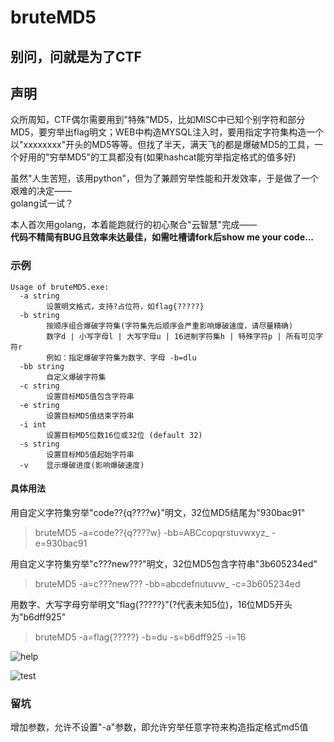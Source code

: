 # bruteMD5

## 别问，问就是为了CTF

## 声明
众所周知，CTF偶尔需要用到"特殊"MD5，比如MISC中已知个别字符和部分MD5，要穷举出flag明文；WEB中构造MYSQL注入时，要用指定字符集构造一个以"xxxxxxxx"开头的MD5等等。但找了半天，满天飞的都是爆破MD5的工具，一个好用的"穷举MD5"的工具都没有(如果hashcat能穷举指定格式的值多好)  

虽然"人生苦短，该用python"，但为了兼顾穷举性能和开发效率，于是做了一个艰难的决定——  
golang试一试？  

本人首次用golang，本着能跑就行的初心聚合"云智慧"完成——  
**代码不精简有BUG且效率未达最佳，如需吐槽请fork后show me your code...**  

### 示例
```
Usage of bruteMD5.exe:
  -a string
        设置明文格式，支持?占位符，如flag{?????}
  -b string
        按顺序组合爆破字符集(字符集先后顺序会严重影响爆破速度，请尽量精确)
        数字d | 小写字母l | 大写字母u | 16进制字符集h | 特殊字符p | 所有可见字符r
        例如：指定爆破字符集为数字、字母 -b=dlu
  -bb string
        自定义爆破字符集
  -c string
        设置目标MD5值包含字符串
  -e string
        设置目标MD5值结束字符串
  -i int
        设置目标MD5位数16位或32位 (default 32)
  -s string
        设置目标MD5值起始字符串
  -v    显示爆破进度(影响爆破速度)
  ```  

#### 具体用法 
用自定义字符集穷举"code??{q????w}"明文，32位MD5结尾为"930bac91"  
> bruteMD5 -a=code??{q????w} -bb=ABCcopqrstuvwxyz_ -e=930bac91  

用自定义字符集穷举"c???new???"明文，32位MD5包含字符串"3b605234ed"  
> bruteMD5 -a=c???new??? -bb=abcdefnutuvw_ -c=3b605234ed  

用数字、大写字母穷举明文"flag{?????}"(?代表未知5位)，16位MD5开头为"b6dff925"  
> bruteMD5 -a=flag{?????} -b=du -s=b6dff925 -i=16  

![help](https://github.com/playGitboy/bruteMD5/tree/master/img/bruteMD5_help.png)  

![test](https://github.com/playGitboy/bruteMD5/tree/master/img/bruteMD5_test.png)  

### 留坑
增加参数，允许不设置"-a"参数，即允许穷举任意字符来构造指定格式md5值
